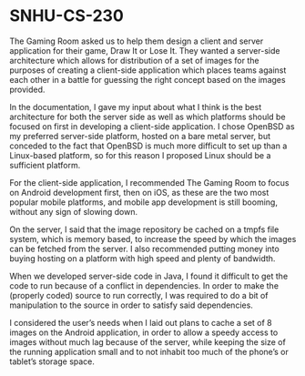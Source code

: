 # SNHU-CS-230

The Gaming Room asked us to help them design a client and server application for their game, Draw It or Lose It. They wanted a server-side architecture which allows for distribution of a set of images for the purposes of creating a client-side application which places teams against each other in a battle for guessing the right concept based on the images provided.

In the documentation, I gave my input about what I think is the best architecture for both the server side as well as which platforms should be focused on first in developing a client-side application. I chose OpenBSD as my preferred server-side platform, hosted on a bare metal server, but conceded to the fact that OpenBSD is much more difficult to set up than a Linux-based platform, so for this reason I proposed Linux should be a sufficient platform.

For the client-side application, I recommended The Gaming Room to focus on Android development first, then on iOS, as these are the two most popular mobile platforms, and mobile app development is still booming, without any sign of slowing down.

On the server, I said that the image repository be cached on a tmpfs file system, which is memory based, to increase the speed by which the images can be fetched from the server. I also recommended putting money into buying hosting on a platform with high speed and plenty of bandwidth.

When we developed server-side code in Java, I found it difficult to get the code to run because of a conflict in dependencies. In order to make the (properly coded) source to run correctly, I was required to do a bit of manipulation to the source in order to satisfy said dependencies.

I considered the user’s needs when I laid out plans to cache a set of 8 images on the Android application, in order to allow a speedy access to images without much lag because of the server, while keeping the size of the running application small and to not inhabit too much of the phone’s or tablet’s storage space.

